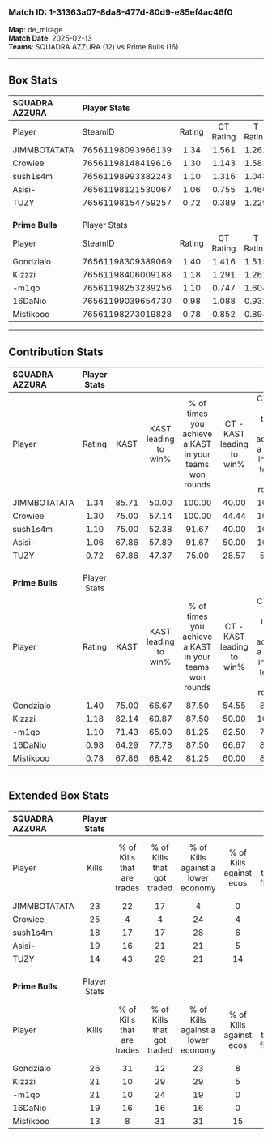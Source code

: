 ### Match ID: 1-31363a07-8da8-477d-80d9-e85ef4ac46f0  
**Map**: de_mirage  
**Match Date**: 2025-02-13  
**Teams**: SQUADRA AZZURA (12) vs Prime Bulls (16)  

---  

## Box Stats  

| **SQUADRA AZZURA** | Player Stats      |        |           |          |       |       |       |         |        |      |     |
| :- | :- | :-: | :-: | :-: | :-: | :-: | :-: | :-: | :-: | :-: | :-: |
| Player             | SteamID           | Rating | CT Rating | T Rating | KAST  |  ADR  | Kills | Assists | Deaths | K/D  | HS% |
| JIMMBOTATATA       | 76561198093966139 |  1.34  |   1.561   |  1.262   | 85.71 | 100.5 |  23   |    7    |   21   | 1.10 | 60  |
| Crowiee            | 76561198148419616 |  1.30  |   1.143   |  1.581   | 75.00 | 91.0  |  25   |    3    |   20   | 1.25 | 16  |
| sush1s4m           | 76561198993382243 |  1.10  |   1.316   |  1.048   | 75.00 | 68.3  |  18   |    5    |   16   | 1.13 | 72  |
| Asisi-             | 76561198121530067 |  1.06  |   0.755   |  1.460   | 67.86 | 87.7  |  19   |    9    |   21   | 0.90 | 47  |
| TUZY               | 76561198154759257 |  0.72  |   0.389   |  1.229   | 67.86 | 46.0  |  14   |    2    |   22   | 0.64 | 64  |
|                    |                   |        |           |          |       |       |       |         |        |      |     |
|                    |                   |        |           |          |       |       |       |         |        |      |     |
|                    |                   |        |           |          |       |       |       |         |        |      |     |
| **Prime Bulls**    | Player Stats      |        |           |          |       |       |       |         |        |      |     |
| Player             | SteamID           | Rating | CT Rating | T Rating | KAST  |  ADR  | Kills | Assists | Deaths | K/D  | HS% |
| Gondzialo          | 76561198309389069 |  1.40  |   1.416   |  1.515   | 75.00 | 90.3  |  26   |    2    |   16   | 1.63 | 53  |
| Kizzzi             | 76561198406009188 |  1.18  |   1.291   |  1.262   | 82.14 | 79.3  |  21   |    5    |   21   | 1.00 | 38  |
| -m1qo              | 76561198253239256 |  1.10  |   0.747   |  1.604   | 71.43 | 85.2  |  21   |    5    |   22   | 0.95 | 66  |
| 16DaNio            | 76561199039654730 |  0.98  |   1.088   |  0.932   | 64.29 | 72.0  |  19   |    5    |   20   | 0.95 | 47  |
| Mistikooo          | 76561198273019828 |  0.78  |   0.852   |  0.894   | 67.86 | 55.5  |  13   |    6    |   20   | 0.65 | 53  |
---  

## Contribution Stats  

| **SQUADRA AZZURA** | Player Stats |       |                      |                                                        |                           |                                                             |                          |                                                            |
| :- | :-: | :-: | :-: | :-: | :-: | :-: | :-: | :-: |
| Player             |    Rating    | KAST  | KAST leading to win% | % of times you achieve a KAST in your teams won rounds | CT - KAST leading to win% | CT - % of times you achieve a KAST in your teams won rounds | T - KAST leading to win% | T - % of times you achieve a KAST in your teams won rounds |
| JIMMBOTATATA       |     1.34     | 85.71 |        50.00         |                         100.00                         |           40.00           |                           100.00                            |          57.14           |                           100.00                           |
| Crowiee            |     1.30     | 75.00 |        57.14         |                         100.00                         |           44.44           |                           100.00                            |          66.67           |                           100.00                           |
| sush1s4m           |     1.10     | 75.00 |        52.38         |                         91.67                          |           40.00           |                           100.00                            |          63.64           |                           87.50                            |
| Asisi-             |     1.06     | 67.86 |        57.89         |                         91.67                          |           50.00           |                           100.00                            |          63.64           |                           87.50                            |
| TUZY               |     0.72     | 67.86 |        47.37         |                         75.00                          |           28.57           |                            50.00                            |          58.33           |                           87.50                            |
|                    |              |       |                      |                                                        |                           |                                                             |                          |                                                            |
|                    |              |       |                      |                                                        |                           |                                                             |                          |                                                            |
|                    |              |       |                      |                                                        |                           |                                                             |                          |                                                            |
| **Prime Bulls**    | Player Stats |       |                      |                                                        |                           |                                                             |                          |                                                            |
| Player             |    Rating    | KAST  | KAST leading to win% | % of times you achieve a KAST in your teams won rounds | CT - KAST leading to win% | CT - % of times you achieve a KAST in your teams won rounds | T - KAST leading to win% | T - % of times you achieve a KAST in your teams won rounds |
| Gondzialo          |     1.40     | 75.00 |        66.67         |                         87.50                          |           54.55           |                            85.71                            |          80.00           |                           88.89                            |
| Kizzzi             |     1.18     | 82.14 |        60.87         |                         87.50                          |           50.00           |                           100.00                            |          77.78           |                           77.78                            |
| -m1qo              |     1.10     | 71.43 |        65.00         |                         81.25                          |           62.50           |                            71.43                            |          66.67           |                           88.89                            |
| 16DaNio            |     0.98     | 64.29 |        77.78         |                         87.50                          |           66.67           |                            85.71                            |          88.89           |                           88.89                            |
| Mistikooo          |     0.78     | 67.86 |        68.42         |                         81.25                          |           60.00           |                            85.71                            |          77.78           |                           77.78                            |
---  

## Extended Box Stats  

| **SQUADRA AZZURA** | Player Stats |                            |                            |                                    |                         |                              |                                 |        |                             |                                     |                          |                               |                            |
| :- | :-: | :-: | :-: | :-: | :-: | :-: | :-: | :-: | :-: | :-: | :-: | :-: | :-: |
| Player             |    Kills     | % of Kills that are trades | % of Kills that got traded | % of Kills against a lower economy | % of Kills against ecos | % of Kills that are flawless | % of Kills that are close duels | Deaths | % of Deaths that get traded | % of Deaths against a lower economy | % of Deaths against ecos | % of Deaths that are flawless | % of Deaths that are close |
| JIMMBOTATATA       |      23      |             22             |             17             |                 4                  |            0            |              78              |                0                |   21   |             14              |                 14                  |            5             |              52               |             14             |
| Crowiee            |      25      |             4              |             4              |                 24                 |            4            |              88              |                0                |   20   |             20              |                 10                  |            0             |              75               |             0              |
| sush1s4m           |      18      |             17             |             17             |                 28                 |            6            |              72              |                6                |   16   |             25              |                 13                  |            0             |              56               |             13             |
| Asisi-             |      19      |             16             |             21             |                 21                 |            5            |              74              |               11                |   21   |             19              |                 14                  |            5             |              43               |             19             |
| TUZY               |      14      |             43             |             29             |                 21                 |           14            |              64              |                7                |   22   |             27              |                 14                  |            0             |              73               |             5              |
|                    |              |                            |                            |                                    |                         |                              |                                 |        |                             |                                     |                          |                               |                            |
|                    |              |                            |                            |                                    |                         |                              |                                 |        |                             |                                     |                          |                               |                            |
|                    |              |                            |                            |                                    |                         |                              |                                 |        |                             |                                     |                          |                               |                            |
| **Prime Bulls**    | Player Stats |                            |                            |                                    |                         |                              |                                 |        |                             |                                     |                          |                               |                            |
| Player             |    Kills     | % of Kills that are trades | % of Kills that got traded | % of Kills against a lower economy | % of Kills against ecos | % of Kills that are flawless | % of Kills that are close duels | Deaths | % of Deaths that get traded | % of Deaths against a lower economy | % of Deaths against ecos | % of Deaths that are flawless | % of Deaths that are close |
| Gondzialo          |      26      |             31             |             12             |                 23                 |            8            |              58              |               12                |   16   |             19              |                 31                  |            0             |              75               |             0              |
| Kizzzi             |      21      |             10             |             29             |                 29                 |            5            |              43              |               10                |   21   |             24              |                 19                  |            0             |              81               |             0              |
| -m1qo              |      21      |             10             |             24             |                 19                 |            0            |              76              |               10                |   22   |              9              |                 23                  |            5             |              82               |             5              |
| 16DaNio            |      19      |             16             |             16             |                 16                 |            0            |              53              |                5                |   20   |              5              |                 30                  |            5             |              75               |             0              |
| Mistikooo          |      13      |             8              |             31             |                 31                 |           15            |              77              |               15                |   20   |             25              |                 25                  |            5             |              70               |             15             |
